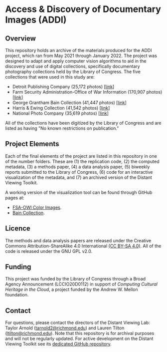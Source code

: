 # Access & Discovery of Documentary Images (ADDI)

## Overview

This repository holds an archive of the materials produced for the ADDI
project, which ran from May 2021 through January 2022. The project was
designed to adapt and apply computer vision algorithms to aid in the
discovery and use of digital collections, specifically documentary
photography collections held by the Library of Congress. The five collections
that were used in this study are:

- Detroit Publishing Company (25,172 photos) [[link](http://www.loc.gov/pictures/collection/det/)]
- Farm Security Administration-Office of War Information (170,907 photos) [[link](http://www.loc.gov/pictures/collection/fsa/)]
- George Grantham Bain Collection (41,447 photos) [[link](https://www.loc.gov/pictures/collection/ggbain/)]
- Harris & Ewing Collection (41,542 photos) [[link](https://www.loc.gov/pictures/collection/hec/)]
- National Photo Company (35,619 photos) [[link](https://www.loc.gov/pictures/collection/npco/)]

All of the collections have been digitized by the Library of Congress and are
listed as having "No known restrictions on publication."

## Project Elements

Each of the final elements of the project are listed in this repository in
one of the number folders. These are (1) the replication code, (2) the computed
metadata, (3) a methods paper, (4) a data analysis paper, (5) biweekly reports
submitted to the Library of Congress, (6) code for an interactive visualization
of the metadata, and (7) an archived version of the Distant Viewing Toolkit.

A working version of the visualization tool can be found through GitHub pages
at:

- [FSA-OWI Color Images](https://statsmaths.github.io/addi_project/06_interactive_viz/build/?id=2017877547).
- [Bain Collection](https://statsmaths.github.io/addi_project/06_interactive_viz/build/?id=2014712029).

## Licence

The methods and data analysis papers are released under the Creative Commons
Attribution-ShareAlike 4.0 International [(CC BY-SA 4.0)](https://creativecommons.org/licenses/by-sa/4.0/).
All of the code is released under the GNU GPL v2.0.

## Funding

This project was funded by the Library of Congress through a Broad Agency Announcement
(LCCIO20D0112) in support of *Computing Cultural Heritage in the Cloud*, a project
funded by the Andrew W. Mellon foundation.

## Contact

For questions, please contact the directors of the Distant Viewing Lab: Taylor Arnold
(tarnold2@richmond.edu) and Lauren Tilton (ltilton@richmond.edu). Note that this repository
is for archival purposes and will not be regularly updated. For active development on the
Distant Viewing Toolkit see its [dedicated GitHub repository](https://github.com/distant-viewing/dvt).
